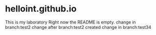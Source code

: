 # helloint.github.io
This is my laboratory
Right now the README is empty.
change in branch:test2
change after branch:test2 created
change in branch:test34
